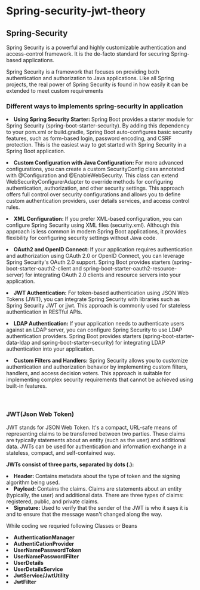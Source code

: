 # Spring-security-jwt-theory
<h2>
  Spring-Security
</h2>
<p>Spring Security is a powerful and highly customizable authentication and access-control framework. It is the de-facto standard for securing Spring-based applications.</p>
<p>
  Spring Security is a framework that focuses on providing both authentication and authorization to Java applications. Like all Spring projects, the real power of Spring Security is found in how easily it can be extended to meet custom requirements
</p>
<h3>Different ways to implements spring-security in application</h3>
<li><b>Using Spring Security Starter: </b>Spring Boot provides a starter module for Spring Security (spring-boot-starter-security). By adding this dependency to your pom.xml or build.gradle, Spring Boot auto-configures basic security features, such as form-based login, password encoding, and CSRF protection. This is the easiest way to get started with Spring Security in a Spring Boot application.</li>
<p></p>
<li><b>Custom Configuration with Java Configuration: </b>For more advanced configurations, you can create a custom SecurityConfig class annotated with @Configuration and @EnableWebSecurity. This class can extend WebSecurityConfigurerAdapter to override methods for configuring authentication, authorization, and other security settings. This approach offers full control over security configurations and allows you to define custom authentication providers, user details services, and access control rules.</li>
<p></p>
<li><b>XML Configuration: </b>If you prefer XML-based configuration, you can configure Spring Security using XML files (security.xml). Although this approach is less common in modern Spring Boot applications, it provides flexibility for configuring security settings without Java code.</li>
<p></p>
<li>
  <b>OAuth2 and OpenID Connect: </b>If your application requires authentication and authorization using OAuth 2.0 or OpenID Connect, you can leverage Spring Security's OAuth 2.0 support. Spring Boot provides starters (spring-boot-starter-oauth2-client and spring-boot-starter-oauth2-resource-server) for integrating OAuth 2.0 clients and resource servers into your application.
</li>
<p></p>
<li><b>JWT Authentication:</b> For token-based authentication using JSON Web Tokens (JWT), you can integrate Spring Security with libraries such as Spring Security JWT or jjwt. This approach is commonly used for stateless authentication in RESTful APIs.
</li>
<p></p>
<li>
<b>LDAP Authentication: </b>If your application needs to authenticate users against an LDAP server, you can configure Spring Security to use LDAP authentication providers. Spring Boot provides starters (spring-boot-starter-data-ldap and spring-boot-starter-security) for integrating LDAP authentication into your application.</li>
<p></p>
<li>
  <b>Custom Filters and Handlers:</b> Spring Security allows you to customize authentication and authorization behavior by implementing custom filters, handlers, and access decision voters. This approach is suitable for implementing complex security requirements that cannot be achieved using built-in features.
</li>
<br>
<br>
<h3>JWT(Json Web Token)</h3>
<p>JWT stands for JSON Web Token. It's a compact, URL-safe means of representing claims to be transferred between two parties. These claims are typically statements about an entity (such as the user) and additional data. JWTs can be used for authentication and information exchange in a stateless, compact, and self-contained way.</p>

<p><b>JWTs consist of three parts, separated by dots (.): </b></p>
<li><b>Header: </b>Contains metadata about the type of token and the signing algorithm being used.
</li>
<li><b>Payload: </b>Contains the claims. Claims are statements about an entity (typically, the user) and additional data. There are three types of claims: registered, public, and private claims.
</li>
<li>
<b>Signature: </b>Used to verify that the sender of the JWT is who it says it is and to ensure that the message wasn't changed along the way.</li>

<p>While coding we requried following Classes or Beans</p>
<b>
<li>AuthenticationManager</li>
<li>AuthentiCationProvider</li>
<li>UserNamePasswordToken</li>
<li>UserNamePasswordFilter</li>
<li>UserDetails</li>
<li>UserDetailsService</li>
<li>JwtService/JwtUtility</li>
<li>JwtFilter</li>
</b>
